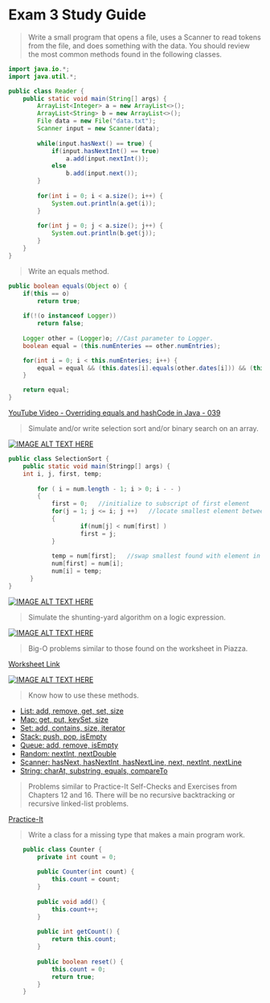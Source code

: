 # Exam 3 Study Guide
> Write a small program that opens a file, uses a Scanner to read tokens from the file, and does  something with the data. You should review the most common methods found in the following classes.

```java
import java.io.*;
import java.util.*;

public class Reader {
    public static void main(String[] args) {
        ArrayList<Integer> a = new ArrayList<>();
        ArrayList<String> b = new ArrayList<>();
        File data = new File("data.txt");
        Scanner input = new Scanner(data);
            
        while(input.hasNext() == true) {
            if(input.hasNextInt() == true)
                a.add(input.nextInt());
            else
                b.add(input.next());
        }
        
        for(int i = 0; i < a.size(); i++) {
            System.out.println(a.get(i));
        }
        
        for(int j = 0; j < a.size(); j++) {
            System.out.println(b.get(j));
        }
    }
}
```
> Write an equals method.
```java
public boolean equals(Object o) {
	if(this == o)
		return true;
	
	if(!(o instanceof Logger))
		return false;
	
	Logger other = (Logger)o; //Cast parameter to Logger.
	boolean equal = (this.numEnteries == other.numEntries);

	for(int i = 0; i < this.numEnteries; i++) {
		equal = equal && (this.dates[i].equals(other.dates[i])) && (this.logs[i].equals(other.logs[i]));
	}

	return equal;
}
```

[YouTube Video - Overriding equals and hashCode in Java - 039](https://www.youtube.com/watch?v=7V3589CReug)

> Simulate and/or write selection sort and/or binary search on an array.

[![IMAGE ALT TEXT HERE](https://img.youtube.com/vi/f8hXR_Hvybo/0.jpg)](https://www.youtube.com/watch?v=f8hXR_Hvybo)
```java
public class SelectionSort {
	public static void main(Stringp[] args) {
	int i, j, first, temp;  
    
    	for ( i = num.length - 1; i > 0; i - - )  
    	{
        	first = 0;   //initialize to subscript of first element
        	for(j = 1; j <= i; j ++)   //locate smallest element between positions 1 and i.
        	{
            		if(num[j] < num[first] )         
            		first = j;
        	}
          
        	temp = num[first];   //swap smallest found with element in position i.
        	num[first] = num[i];
        	num[i] = temp; 
      }     
}
```
[![IMAGE ALT TEXT HERE](https://img.youtube.com/vi/P3YID7liBug/0.jpg)](https://www.youtube.com/watch?v=P3YID7liBug)

> Simulate the shunting-yard algorithm on a logic expression.

[![IMAGE ALT TEXT HERE](https://img.youtube.com/vi/TrfcJCulsF4/0.jpg)](https://www.youtube.com/watch?v=TrfcJCulsF4)

> Big-O problems similar to those found on the worksheet in Piazza.

[Worksheet Link](https://github.com/MarcWoodyard/CSUS-CSC-Course-Work/blob/master/CSC%2020/Lecture%20Notes/Big%20O.pdf) 

[![IMAGE ALT TEXT HERE](https://img.youtube.com/vi/v4cd1O4zkGw/0.jpg)](https://www.youtube.com/watch?v=v4cd1O4zkGw)

> Know how to use these methods.

* [List: add, remove, get, set, size](https://docs.oracle.com/javase/8/docs/api/java/util/List.html)
* [Map: get, put, keySet, size](https://docs.oracle.com/javase/8/docs/api/java/util/Map.html)
* [Set: add, contains, size, iterator](https://docs.oracle.com/javase/8/docs/api/java/util/Set.html)
* [Stack: push, pop, isEmpty](https://docs.oracle.com/javase/8/docs/api/java/util/Stack.html)
* [Queue: add, remove, isEmpty](https://docs.oracle.com/javase/8/docs/api/java/util/Queue.html)
* [Random: nextInt, nextDouble](https://docs.oracle.com/javase/8/docs/api/java/util/Random.html)
* [Scanner: hasNext, hasNextInt, hasNextLine, next, nextInt, nextLine](https://docs.oracle.com/javase/8/docs/api/java/util/Scanner.html)
* [String: charAt, substring, equals, compareTo](https://docs.oracle.com/javase/8/docs/api/java/lang/String.html)

>  Problems similar to Practice-It Self-Checks and Exercises from Chapters 12 and 16. There will be no recursive backtracking or recursive linked-list problems.

[Practice-It](https://practiceit.cs.washington.edu/problem/list)

> Write a class for a missing type that makes a main program work.

```java
    public class Counter {
        private int count = 0;
        
        public Counter(int count) {
        	this.count = count;
        }
        
        public void add() {
        	this.count++;
        }
        
        public int getCount() {
        	return this.count;
        }
        
        public boolean reset() {
        	this.count = 0;
        	return true;
        }
    }
```



